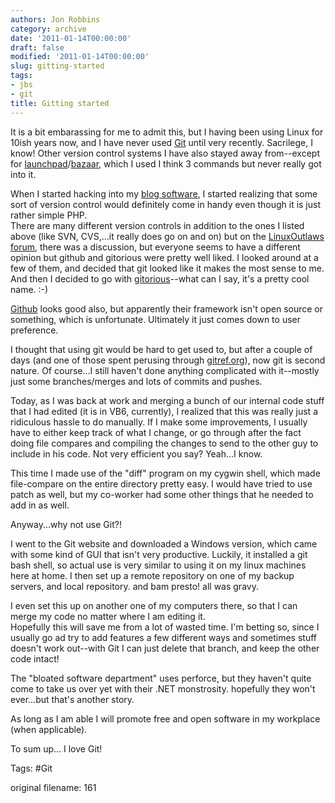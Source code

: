 ```yaml
---
authors: Jon Robbins
category: archive
date: '2011-01-14T00:00:00'
draft: false
modified: '2011-01-14T00:00:00'
slug: gitting-started
tags:
- jbs
- git
title: Gitting started
---
```


It is a bit embarassing for me to admit this, but I having been using Linux for 10ish years now, and I have never used [Git](http://git-scm.com/) until very recently.
Sacrilege, I know!  Other version control systems I have also stayed away from--except for [launchpad](https://launchpad.net/)/[bazaar](https://launchpad.net/bzr), which I used I think 3 commands but never really got into it.

When I started hacking into my [blog software](http://jbs.jrobb.org), I started realizing that some sort of version control would definitely come in handy even though it is just rather simple PHP.  
There are many different version controls in addition to the ones I listed above (like SVN, CVS,...it really does go on and on) but on the [LinuxOutlaws forum](http://forums.linuxoutlaws.com/viewtopic.php?f=10&t=2995&hilit=gitorious), there was a discussion, but everyone seems to have a different opinion but github and gitorious were pretty well liked.
I looked around at a few of them, and decided that git looked like it makes the most sense to me.  And then I decided to go with [gitorious](http://gitorious.org/jbs)--what can I say, it's a pretty cool name. :-)

[Github](https://github.com/) looks good also, but apparently their framework isn't open source or something, which is unfortunate.  Ultimately it just comes down to user preference.

I thought that using git would be hard to get used to, but after a couple of days (and one of those spent perusing through [gitref.org](http://gitref.org)), now git is second nature.  Of course...I still haven't done anything complicated with it--mostly just some branches/merges and lots of commits and pushes.

Today, as I was back at work and merging a bunch of our internal code stuff that I had edited (it is in VB6, currently), I realized that this was really just a ridiculous hassle to do manually.  If I make some improvements, I usually have to either keep track of what I change, or go through after the fact doing file compares and compiling the changes to send to the other guy to include in his code.  Not very efficient you say?  Yeah...I know.

This time I made use of the "diff" program on my cygwin shell, which made file-compare on the entire directory pretty easy.  I would have tried to use patch as well, but my co-worker had some other things that he needed to add in as well.

Anyway...why not use Git?!

I went to the Git website and downloaded a Windows version, which came with some kind of GUI that isn't very productive. Luckily, it installed a git bash shell, so actual use is very similar to using it on my linux machines here at home.
I then set up a remote repository on one of my backup servers, and local repository.  and bam presto! all was gravy.

I even set this up on another one of my computers there, so that I can merge my code no matter where I am editing it.  
Hopefully this will save me from a lot of wasted time. I'm betting so, since I usually go ad try to add features a few different ways and sometimes stuff doesn't work out--with Git I can just delete that branch, and keep the other code intact! 

The "bloated software department" uses perforce, but they haven't quite come to take us over yet with their .NET monstrosity.
hopefully they won't ever...but that's another story.

As long as I am able I will promote free and open software in my workplace (when applicable).

To sum up... I love Git!

Tags: #Git

 original filename: 161
